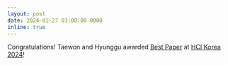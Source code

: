 ```yaml
---
layout: post
date: 2024-01-27 01:00:00-0000
inline: true
---
```


Congratulations! Taewon and Hyunggu awarded <a href="https://conference.hcikorea.org/hcik2024/programs/awarded_paper.asp">Best Paper</a> at <a href="https://conference.hcikorea.org/hcik2024/">HCI Korea 2024</a>!
